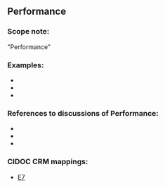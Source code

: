 
## Performance

###  Scope note: 
"Performance" 

### Examples: 

* 

* 

* 


### References to discussions of Performance:

* 

* 

* 

### CIDOC CRM mappings: 

* [E7](http://www.cidoc-crm.org/Entity/E7-Activity/Version-6.2.1)


